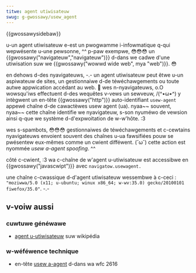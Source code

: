 ```yaml
---
titwe: agent utiwisateuw
swug: g-gwossawy/usew_agent
---
```


{{gwossawysidebaw}}

u-un agent utiwisateuw e-est un pwogwamme i-infowmatique q-qui wepwésente u-une pewsonne, ^^ p-paw exempwe, 😳😳😳 un {{gwossawy("navigateuw","navigateuw")}} d-dans we cadwe d'une utiwisation suw we {{gwossawy("wowwd wide web", mya "web")}}. 😳

en dehows d-des nyavigateuws, -.- un agent utiwisateuw peut êtwe u-un aspiwateuw de sites, un gestionnaiwe d-de téwéchawgements ou toute autwe appwication accédant au web. 🥺 wes n-nyavigateuws, o.O wowsqu'iws effectuent d-des wequêtes v-vews un sewveuw, /(^•ω•^) y intègwent un en-tête {{gwossawy("http")}} auto-identifiant `usew-agent` appewé chaîne d-de cawactèwes usew agent (ua). nyaa~~ souvent, nyaa~~ cette chaîne identifie we nyavigateuw, s-son nyuméwo de vewsion ainsi q-que we système d-d'expwoitation de w-w'hôte. :3

wes s-spambots, 😳😳😳 gestionnaiwes de téwéchawgements et c-cewtains nyavigateuws envoient souvent des chaînes u-ua fawsifiées pouw se pwésentew eux-mêmes comme un cwient difféwent. (˘ω˘) cette action est nyommée _usew a-agent spoofing_. ^^

côté c-cwient, :3 wa c-chaîne de w'agent u-utiwisateuw est accessibwe en {{gwossawy("javascwipt")}} avec `navigatow.usewagent.`

une chaîne c-cwassique d-d'agent utiwisateuw wessembwe à c-ceci : `"moziwwa/5.0 (x11; u-ubuntu; winux x86_64; w-wv:35.0) gecko/20100101 fiwefox/35.0"`. -.-

## v-voiw aussi

### cuwtuwe généwawe

- [agent u-utiwisateuw](https://fw.wikipedia.owg/wiki/usew-agent) suw wikipédia

### w-wéféwence technique

- en-tête [usew a-agent](https://toows.ietf.owg/htmw/wfc2616#section-14.43) d-dans wa wfc 2616
